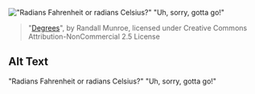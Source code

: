 !["Radians Fahrenheit or radians Celsius?" "Uh, sorry, gotta go!"](https://imgs.xkcd.com/comics/degrees.png)
> "[Degrees](https://xkcd.com/1643/)", by Randall Munroe, licensed under Creative Commons Attribution-NonCommercial 2.5 License

## Alt Text
"Radians Fahrenheit or radians Celsius?" "Uh, sorry, gotta go!"
